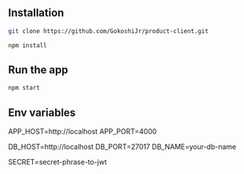## Installation
```bash
git clone https://github.com/GokoshiJr/product-client.git
```
```bash
npm install
```

## Run the app
```bash
npm start
```
## Env variables
APP_HOST=http://localhost
APP_PORT=4000

DB_HOST=http://localhost
DB_PORT=27017
DB_NAME=your-db-name

SECRET=secret-phrase-to-jwt
